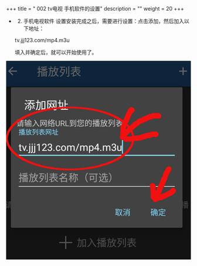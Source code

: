 +++
title = " 002 tv电视 手机软件的设置"
description = ""
weight = 20
+++

* 2. 手机电视软件 设置安装完成之后，需要进行设置：点击添加，然后加入以下地址：

    tv.jjj123.com/mp4.m3u

    填入并确定后，就可以开始使用了。

![示例](how_to_setup01.jpg)
